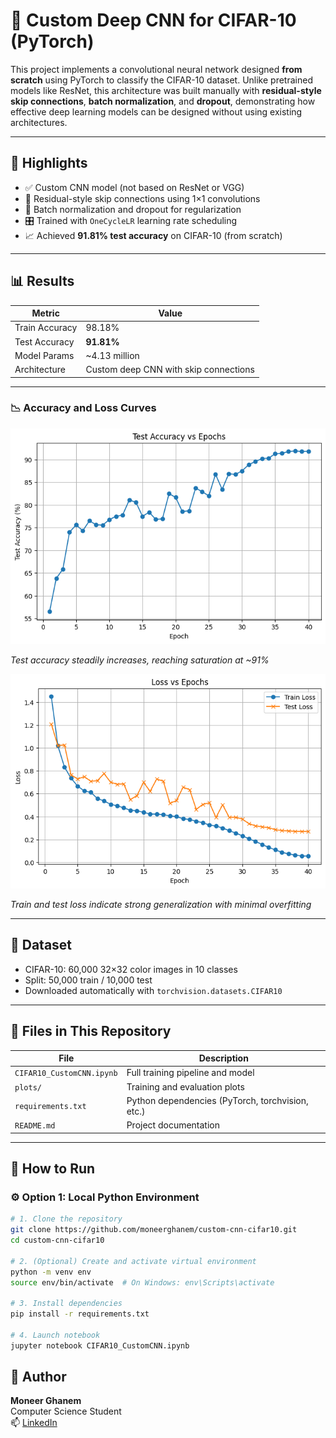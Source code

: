 # 🧠 Custom Deep CNN for CIFAR-10 (PyTorch)

This project implements a convolutional neural network designed **from scratch** using PyTorch to classify the CIFAR-10 dataset. Unlike pretrained models like ResNet, this architecture was built manually with **residual-style skip connections**, **batch normalization**, and **dropout**, demonstrating how effective deep learning models can be designed without using existing architectures.

---

## 🚀 Highlights

- ✅ Custom CNN model (not based on ResNet or VGG)
- 🔁 Residual-style skip connections using 1×1 convolutions
- 🧼 Batch normalization and dropout for regularization
- 🎛️ Trained with `OneCycleLR` learning rate scheduling
- 📈 Achieved **91.81% test accuracy** on CIFAR-10 (from scratch)

---

## 📊 Results

| Metric         | Value         |
|----------------|---------------|
| Train Accuracy | 98.18%        |
| Test Accuracy  | **91.81%**    |
| Model Params   | ~4.13 million    |
| Architecture   | Custom deep CNN with skip connections |

---

### 📉 Accuracy and Loss Curves

![Test Accuracy vs Epochs](plots/test_accuracy_vs_epoch.png)

_Test accuracy steadily increases, reaching saturation at ~91%_

![Loss vs Epochs](plots/loss_vs_epoch.png)

_Train and test loss indicate strong generalization with minimal overfitting_

---

## 🧪 Dataset

- CIFAR-10: 60,000 32×32 color images in 10 classes
- Split: 50,000 train / 10,000 test
- Downloaded automatically with `torchvision.datasets.CIFAR10`

---

## 📁 Files in This Repository

| File | Description |
|------|-------------|
| `CIFAR10_CustomCNN.ipynb` | Full training pipeline and model |
| `plots/` | Training and evaluation plots |
| `requirements.txt` | Python dependencies (PyTorch, torchvision, etc.) |
| `README.md` | Project documentation |

---

## 🔧 How to Run

### ⚙️ Option 1: Local Python Environment

```bash
# 1. Clone the repository
git clone https://github.com/moneerghanem/custom-cnn-cifar10.git
cd custom-cnn-cifar10

# 2. (Optional) Create and activate virtual environment
python -m venv env
source env/bin/activate  # On Windows: env\Scripts\activate

# 3. Install dependencies
pip install -r requirements.txt

# 4. Launch notebook
jupyter notebook CIFAR10_CustomCNN.ipynb
```


## 👤 Author
**Moneer Ghanem**  
Computer Science Student  
📫 [LinkedIn](https://www.linkedin.com/in/moneerghanem)  
